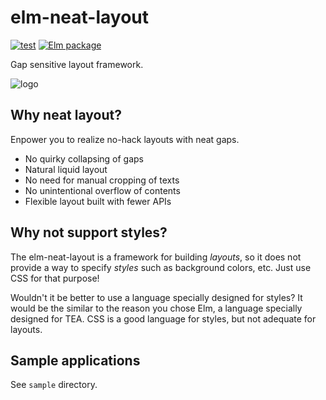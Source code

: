 # elm-neat-layout

[![test](https://github.com/arowM/elm-neat-layout/actions/workflows/test.yaml/badge.svg)](https://github.com/arowM/elm-neat-layout/actions/workflows/test.yaml) [![Elm package](https://img.shields.io/elm-package/v/arowM/elm-neat-layout)](https://package.elm-lang.org/packages/arowM/elm-neat-layout/latest/)

Gap sensitive layout framework.

![logo](https://user-images.githubusercontent.com/1481749/186225690-a8f98171-61d2-4fb5-97d7-8c5855376250.png)

## Why neat layout?

Enpower you to realize no-hack layouts with neat gaps.

* No quirky collapsing of gaps
* Natural liquid layout
* No need for manual cropping of texts
* No unintentional overflow of contents
* Flexible layout built with fewer APIs

## Why not support styles?

The elm-neat-layout is a framework for building *layouts*, so it does not provide a way to specify *styles* such as background colors, etc. Just use CSS for that purpose!

Wouldn't it be better to use a language specially designed for styles? It would be the similar to the reason you chose Elm, a language specially designed for TEA. CSS is a good language for styles, but not adequate for layouts.

## Sample applications

See `sample` directory.
